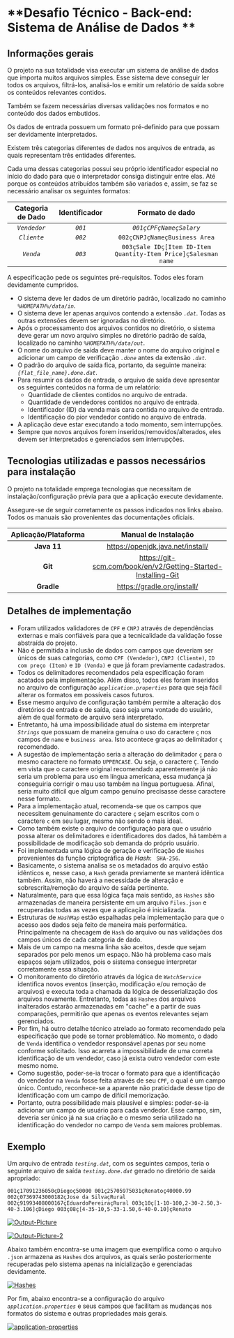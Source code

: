 # **Desafio Técnico - Back-end: Sistema de Análise de Dados **

## Informações gerais

O projeto na sua totalidade visa executar um sistema de análise de dados que importa muitos arquivos simples. Esse sistema deve conseguir ler todos os arquivos, filtrá-los, analisá-los e emitir um relatório de saída sobre os conteúdos relevantes contidos. 

Também se fazem necessárias diversas validações nos formatos e no conteúdo dos dados embutidos.

Os dados de entrada possuem um formato pré-definido para que possam ser devidamente interpretados. 

Existem três categorias diferentes de dados nos arquivos de entrada, as quais representam três entidades diferentes. 

Cada uma dessas categorias possui seu próprio identificador especial no início do dado para que o interpretador consiga distinguir entre elas. Até porque os conteúdos atribuídos também são variados e, assim, se faz se necessário analisar os seguintes formatos:

| Categoria de Dado | Identificador | Formato de dado |
|:-:|:-:|:-:|
| *`Vendedor`* | *`001`* | *`001çCPFçNameçSalary`* |
| *`Cliente`* | *`002`* | `002çCNPJçNameçBusiness Area` |
| *`Venda`*| *`003`* | `003çSale IDç[Item ID-Item Quantity-Item Price]çSalesman name` |



A especificação pede os seguintes pré-requisitos. Todos eles foram devidamente cumpridos. 

* O sistema deve ler dados de um diretório padrão, localizado no caminho *`%HOMEPATH%/data/in`*. 
* O sistema deve ler apenas arquivos contendo a extensão *`.dat`*. Todas as outras extensões devem ser ignoradas no diretório. 
* Após o processamento dos arquivos contidos no diretório, o sistema deve gerar um novo arquivo simples no diretório padrão de saída, localizado no caminho *`%HOMEPATH%/data/out`*.
* O nome do arquivo de saída deve manter o nome do arquivo original e adicionar um campo de verificação *`.done`* antes da extensão *`.dat`*. 
* O padrão do arquivo de saída fica, portanto, da seguinte maneira: *`{flat_file_name}.done.dat`*.
* Para resumir os dados de entrada, o arquivo de saída deve apresentar os seguintes conteúdos na forma de um relatório: 
	* Quantidade de clientes contidos no arquivo de entrada.
	* Quantidade de vendedores contidos no arquivo de entrada.
	* Identificador (ID) da venda mais cara contida no arquivo de entrada.
	* Identificação do pior vendedor contido no arquivo de entrada.
* A aplicação deve estar executando a todo momento, sem interrupções. 
* Sempre que novos arquivos forem inseridos/removidos/alterados, eles devem ser interpretados e gerenciados sem interrupções.

##  Tecnologias utilizadas e passos necessários para instalação

O projeto na totalidade emprega tecnologias que necessitam de instalação/configuração prévia para que a aplicação execute devidamente. 

Assegure-se de seguir corretamente os passos indicados nos links abaixo. Todos os manuais são provenientes das documentações oficiais.


| Aplicação/Plataforma | Manual de Instalação |
|:-:|:-:|
| **Java 11** | <https://openjdk.java.net/install/> |
| **Git** | <https://git-scm.com/book/en/v2/Getting-Started-Installing-Git> |
| **Gradle** | <https://gradle.org/install/> |

##  Detalhes de implementação

* Foram utilizados validadores de `CPF` e `CNPJ` através de dependências externas e mais confiáveis para que a tecnicalidade da validação fosse abstraída do projeto. 
* Não é permitida a inclusão de dados com campos que deveriam ser únicos de suas categorias, como `CPF (Vendedor)`, `CNPJ (Cliente)`, `ID com preço (Item)` e `ID (Venda)` e que já foram previamente cadastrados. 
* Todos os delimitadores recomendados pela especificação foram acatados pela implementação. Além disso, todos eles foram inseridos no arquivo de configuração *`application.properties`* para que seja fácil alterar os formatos em possíveis casos futuros. 
* Esse mesmo arquivo de configuração também permite a alteração dos diretórios de entrada e de saída, caso seja uma vontade do usuário, além de qual formato de arquivo será interpretado. 
* Entretanto, há uma impossibilidade atual do sistema em interpretar *`Strings`* que possuam de maneira genuína o uso do caractere `ç` nos campos de `name` e `business area`. Isto acontece graças ao delimitador `ç` recomendado.
* A sugestão de implementação seria a alteração do delimitador `ç` para o mesmo caractere no formato `UPPERCASE`. Ou seja, o caractere  `Ç`. Tendo em vista que o caractere original recomendado aparentemente já não seria um problema para uso em língua americana, essa mudança já conseguiria corrigir o mau uso também na língua portuguesa. Afinal, seria muito difícil que algum campo genuíno precisasse desse caractere nesse formato.
* Para a implementação atual, recomenda-se que os campos que necessitem genuinamente do caractere `ç` sejam escritos com o caractere `c` em seu lugar, mesmo não sendo o mais ideal.
* Como também existe o arquivo de configuração para que o usuário possa alterar os delimitadores e identificadores dos dados, há também a possibilidade de modificação sob demanda do próprio usuário.
* Foi implementada uma lógica de geração e verificação de `Hashes` provenientes da função criptográfica de *Hash*: ` SHA-256`. 
* Basicamente, o sistema analisa se os metadados do arquivo estão idênticos e, nesse caso, a `Hash` gerada previamente se manterá idêntica também. Assim, não haverá a necessidade de alteração e sobrescrita/remoção do arquivo de saída pertinente.
* Naturalmente, para que essa lógica faça mais sentido, as `Hashes` são armazenadas de maneira persistente em um arquivo `Files.json` e recuperadas todas as vezes que a aplicação é inicializada.
* Estruturas de *`HashMap`* estão espalhadas pela implementação para que o acesso aos dados seja feito de maneira mais performática. Principalmente na checagem de `Hash` do arquivo ou nas validações dos campos únicos de cada categoria de dado. 
* Mais de um campo na mesma linha são aceitos, desde que sejam separados por pelo menos um espaço. Não há problema caso mais espaços sejam utilizados, pois o sistema consegue interpretar corretamente essa situação. 
* O monitoramento do diretório através da lógica de *`WatchService`* identifica novos eventos (inserção, modificação e/ou remoção de arquivos) e executa toda a chamada da lógica de desserialização dos arquivos novamente. Entretanto, todas as `Hashes` dos arquivos inalterados estarão armazenadas em "cache" e a partir de suas comparações, permitirão que apenas os eventos relevantes sejam gerenciados. 
* Por fim, há outro detalhe técnico atrelado ao formato recomendado pela especificação que pode se tornar problemático. No momento, o dado de `Venda` identifica o vendedor responsável apenas por seu nome conforme solicitado.  Isso acarreta a impossibilidade de uma correta identificação de um vendedor, caso já exista outro vendedor com este mesmo nome. 
* Como sugestão, poder-se-ia trocar o formato para que a identificação do vendedor na `Venda` fosse feita através de seu `CPF`, o qual é um campo único. Contudo, reconhece-se a aparente não praticidade desse tipo de identificação com um campo de difícil memorização. 
* Portanto, outra possibilidade mais plausível e simples: poder-se-ia adicionar um campo de usuário para cada vendedor. Esse campo, sim, deveria ser único já na sua criação e o mesmo seria utilizado na identificação do vendedor no campo de `Venda` sem maiores problemas. 

## Exemplo

Um arquivo de entrada *`testing.dat`*, com os seguintes campos, teria o seguinte arquivo de saída *`testing.done.dat`* gerado no diretório de saída apropriado:

`001ç17091236050çDiegoç50000 001ç25705975031çRenatoç40000.99
002ç07369743000182çJose da SilvaçRural
002ç91993408000167çEduardoPereiraçRural
003ç10ç[1-10-100,2-30-2.50,3-40-3.106]çDiego
003ç08ç[4-35-10,5-33-1.50,6-40-0.10]çRenato
`

<a href="https://ibb.co/4tQfRfg"><img src="https://i.ibb.co/bmf353R/Output-Picture.jpg" alt="Output-Picture" border="0"></a>

<a href="https://imgbb.com/"><img src="https://i.ibb.co/NY0yTGk/Output-Picture-2.jpg" alt="Output-Picture-2" border="0"></a>

Abaixo também encontra-se uma imagem que exemplifica como o arquivo `.json` armazena as `Hashes` dos arquivos, as quais serão posteriormente recuperadas pelo sistema apenas na inicialização e gerenciadas devidamente. 

<a href="https://ibb.co/jbSXLrf"><img src="https://i.ibb.co/7jqmG1C/Hashes.jpg" alt="Hashes" border="0"></a>

Por fim, abaixo encontra-se a configuração do arquivo *`application.properties`* e seus campos que facilitam as mudanças nos formatos do sistema e outras propriedades mais gerais. 

<a href="https://imgbb.com/"><img src="https://i.ibb.co/p2Mc56m/application-properties.jpg" alt="application-properties" border="0"></a>



